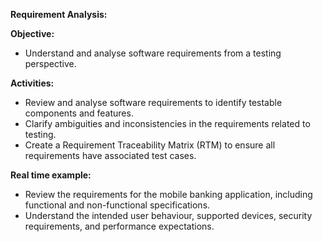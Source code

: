 ﻿**Requirement Analysis:**

**Objective:**

- Understand and analyse software requirements from a testing perspective.

**Activities:**

- Review and analyse software requirements to identify testable components and features.
- Clarify ambiguities and inconsistencies in the requirements related to testing.
- Create a Requirement Traceability Matrix (RTM) to ensure all requirements have associated test cases.

**Real time example:**

- Review the requirements for the mobile banking application, including functional and non-functional specifications.
- Understand the intended user behaviour, supported devices, security requirements, and performance expectations.


